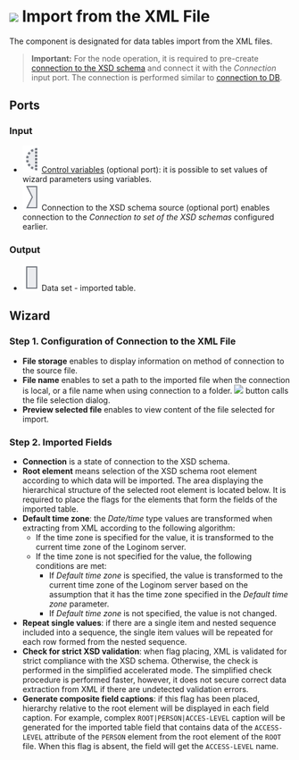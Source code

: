 # ![ ](../../images/icons/data-sources/file-xml-import_default.svg) Import from the XML File

The component is designated for data tables import from the XML files.

> **Important:** For the node operation, it is required to pre-create [connection to the XSD schema](../connections/list/schemes.md) and connect it with the *Connection* input port. The connection is performed similar to [connection to DB](../../quick-start/database.md).

## Ports

### Input

* ![ ](../../images/icons/app/node/ports/inputs-optional/variable_inactive.svg) [Control variables](../../scenario/variables/control-variables.md) (optional port): it is possible to set values of wizard parameters using variables.
* ![ ](../../images/icons/app/node/ports/inputs/link_inactive.svg) Connection to the XSD schema source (optional port) enables connection to the *Connection to set of the XSD schemas* configured earlier.

### Output

* ![ ](../../images/icons/app/node/ports/inputs/table_inactive.svg) Data set - imported table.

## Wizard

### Step 1. Configuration of Connection to the XML File

* **File storage** enables to display information on method of connection to the source file.
* **File name** enables to set a path to the imported file when the connection is local, or a file name when using connection to a folder. ![ ](../../images/extjs-theme/form/open-trigger/open-trigger_default.svg) button calls the file selection dialog.
* **Preview selected file** enables to view content of the file selected for import.

### Step 2. Imported Fields

* **Connection** is a state of connection to the XSD schema.
* **Root element** means selection of the XSD schema root element according to which data will be imported. The area displaying the hierarchical structure of the selected root element is located below. It is required to place the flags for the elements that form the fields of the imported table.
* **Default time zone**: the *Date/time* type values are transformed when extracting from XML according to the following algorithm:
   * If the time zone is specified for the value, it is transformed to the current time zone of the Loginom server.
   * If the time zone is not specified for the value, the following conditions are met:
      * If *Default time zone* is specified, the value is transformed to the current time zone of the Loginom server based on the assumption that it has the time zone specified in the *Default time zone* parameter.
      * If *Default time zone* is not specified, the value is not changed.
* **Repeat single values**: if there are a single item and nested sequence included into a sequence, the single item values will be repeated for each row formed from the nested sequence.
* **Check for strict XSD validation**: when flag placing, XML is validated for strict compliance with the XSD schema. Otherwise, the check is performed in the simplified accelerated mode. The simplified check procedure is performed faster, however, it does not secure correct data extraction from XML if there are undetected validation errors.
* **Generate composite field captions**: if this flag has been placed, hierarchy relative to the root element will be displayed in each field caption. For example, complex `ROOT|PERSON|ACCES-LEVEL` caption will be generated for the imported table field that contains data of the `ACCESS-LEVEL` attribute of the `PERSON` element from the root element of the `ROOT` file. When this flag is absent, the field will get the `ACCESS-LEVEL` name.
